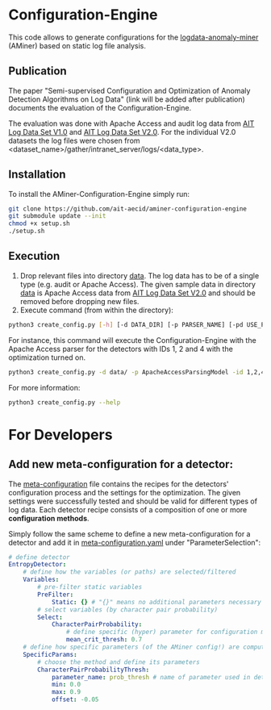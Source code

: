 # Configuration-Engine

This code allows to generate configurations for the [logdata-anomaly-miner](https://github.com/ait-aecid/logdata-anomaly-miner) (AMiner) based on static log file analysis.

## **Publication**

The paper "Semi-supervised Configuration and Optimization of Anomaly Detection Algorithms on Log Data" (link will be added after publication) documents the evaluation of the Configuration-Engine.

The evaluation was done with Apache Access and audit log data from [AIT Log Data Set V1.0](https://zenodo.org/records/3723083) and [AIT Log Data Set V2.0](https://zenodo.org/records/5789064). For the individual V2.0 datasets the log files were chosen from <dataset_name>/gather/intranet_server/logs/<data_type>.

## **Installation**

To install the AMiner-Configuration-Engine simply run:
```bash
git clone https://github.com/ait-aecid/aminer-configuration-engine
git submodule update --init
chmod +x setup.sh
./setup.sh
```


## **Execution**

1. Drop relevant files into directory [data](data). The log data has to be of a single type (e.g. audit or Apache Access). The given sample data in directory [data](data) is Apache Access data from [AIT Log Data Set V2.0](https://zenodo.org/records/5789064) and should be removed before dropping new files. 
2. Execute command (from within the directory):
```bash
python3 create_config.py [-h] [-d DATA_DIR] [-p PARSER_NAME] [-pd USE_PARSED_DATA] [-id DETECTOR_IDS] [-o OPTIMIZE] [-pre PREDEFINED_CONFIG_PATH]
```
For instance, this command will execute the Configuration-Engine with the Apache Access parser for the detectors with IDs 1, 2 and 4 with the optimization turned on.
```bash
python3 create_config.py -d data/ -p ApacheAccessParsingModel -id 1,2,4 -o true
```
For more information:
```bash
python3 create_config.py --help
```

# **For Developers**

## Add new meta-configuration for a detector:

The [meta-configuration](settings/meta-configuration.yaml) file contains the recipes for the detectors' configuration process and the settings for the optimization. The given settings were successfully tested and should be valid for different types of log data. Each detector recipe consists of a composition of one or more **configuration methods**. 

Simply follow the same scheme to define a new meta-configuration for a detector and add it in [meta-configuration.yaml](settings/meta-configuration.yaml) under "ParameterSelection":
```Yaml
# define detector
EntropyDetector:
    # define how the variables (or paths) are selected/filtered
    Variables:
        # pre-filter static variables
        PreFilter:
            Static: {} # "{}" means no additional parameters necessary (because .yaml format)
        # select variables (by character pair probability)
        Select:
            CharacterPairProbability:
                # define specific (hyper) parameter for configuration method
                mean_crit_thresh: 0.7
    # define how specific parameters (of the AMiner config!) are computed
    SpecificParams:
        # choose the method and define its parameters
        CharacterPairProbabilityThresh:
            parameter_name: prob_thresh # name of parameter used in detector
            min: 0.0
            max: 0.9
            offset: -0.05
```
